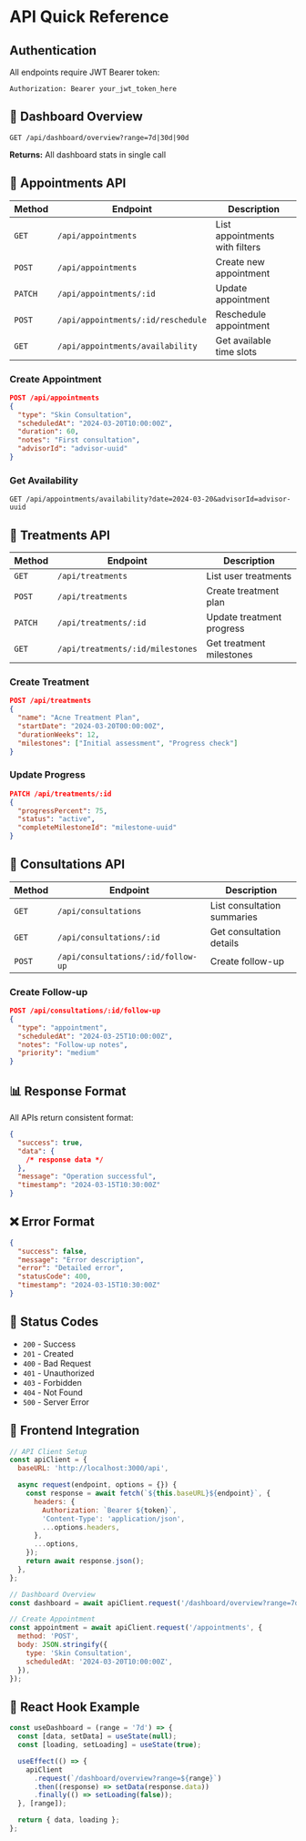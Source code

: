 # API Quick Reference

## Authentication

All endpoints require JWT Bearer token:

```
Authorization: Bearer your_jwt_token_here
```

## 🎯 Dashboard Overview

```http
GET /api/dashboard/overview?range=7d|30d|90d
```

**Returns:** All dashboard stats in single call

## 📅 Appointments API

| Method  | Endpoint                           | Description                    |
| ------- | ---------------------------------- | ------------------------------ |
| `GET`   | `/api/appointments`                | List appointments with filters |
| `POST`  | `/api/appointments`                | Create new appointment         |
| `PATCH` | `/api/appointments/:id`            | Update appointment             |
| `POST`  | `/api/appointments/:id/reschedule` | Reschedule appointment         |
| `GET`   | `/api/appointments/availability`   | Get available time slots       |

### Create Appointment

```json
POST /api/appointments
{
  "type": "Skin Consultation",
  "scheduledAt": "2024-03-20T10:00:00Z",
  "duration": 60,
  "notes": "First consultation",
  "advisorId": "advisor-uuid"
}
```

### Get Availability

```http
GET /api/appointments/availability?date=2024-03-20&advisorId=advisor-uuid
```

## 🏥 Treatments API

| Method  | Endpoint                         | Description               |
| ------- | -------------------------------- | ------------------------- |
| `GET`   | `/api/treatments`                | List user treatments      |
| `POST`  | `/api/treatments`                | Create treatment plan     |
| `PATCH` | `/api/treatments/:id`            | Update treatment progress |
| `GET`   | `/api/treatments/:id/milestones` | Get treatment milestones  |

### Create Treatment

```json
POST /api/treatments
{
  "name": "Acne Treatment Plan",
  "startDate": "2024-03-20T00:00:00Z",
  "durationWeeks": 12,
  "milestones": ["Initial assessment", "Progress check"]
}
```

### Update Progress

```json
PATCH /api/treatments/:id
{
  "progressPercent": 75,
  "status": "active",
  "completeMilestoneId": "milestone-uuid"
}
```

## 💬 Consultations API

| Method | Endpoint                           | Description                 |
| ------ | ---------------------------------- | --------------------------- |
| `GET`  | `/api/consultations`               | List consultation summaries |
| `GET`  | `/api/consultations/:id`           | Get consultation details    |
| `POST` | `/api/consultations/:id/follow-up` | Create follow-up            |

### Create Follow-up

```json
POST /api/consultations/:id/follow-up
{
  "type": "appointment",
  "scheduledAt": "2024-03-25T10:00:00Z",
  "notes": "Follow-up notes",
  "priority": "medium"
}
```

## 📊 Response Format

All APIs return consistent format:

```json
{
  "success": true,
  "data": {
    /* response data */
  },
  "message": "Operation successful",
  "timestamp": "2024-03-15T10:30:00Z"
}
```

## ❌ Error Format

```json
{
  "success": false,
  "message": "Error description",
  "error": "Detailed error",
  "statusCode": 400,
  "timestamp": "2024-03-15T10:30:00Z"
}
```

## 🚀 Status Codes

- `200` - Success
- `201` - Created
- `400` - Bad Request
- `401` - Unauthorized
- `403` - Forbidden
- `404` - Not Found
- `500` - Server Error

## 🔗 Frontend Integration

```javascript
// API Client Setup
const apiClient = {
  baseURL: 'http://localhost:3000/api',

  async request(endpoint, options = {}) {
    const response = await fetch(`${this.baseURL}${endpoint}`, {
      headers: {
        Authorization: `Bearer ${token}`,
        'Content-Type': 'application/json',
        ...options.headers,
      },
      ...options,
    });
    return await response.json();
  },
};

// Dashboard Overview
const dashboard = await apiClient.request('/dashboard/overview?range=7d');

// Create Appointment
const appointment = await apiClient.request('/appointments', {
  method: 'POST',
  body: JSON.stringify({
    type: 'Skin Consultation',
    scheduledAt: '2024-03-20T10:00:00Z',
  }),
});
```

## 📱 React Hook Example

```javascript
const useDashboard = (range = '7d') => {
  const [data, setData] = useState(null);
  const [loading, setLoading] = useState(true);

  useEffect(() => {
    apiClient
      .request(`/dashboard/overview?range=${range}`)
      .then((response) => setData(response.data))
      .finally(() => setLoading(false));
  }, [range]);

  return { data, loading };
};
```
